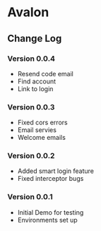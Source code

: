 # Avalon

## Change Log
### Version 0.0.4
* Resend code email
* Find account
* Link to login

### Version 0.0.3
* Fixed cors errors
* Email servies
* Welcome emails

### Version 0.0.2
* Added smart login feature
* Fixed interceptor bugs

### Version 0.0.1
* Initial Demo for testing
* Environments set up